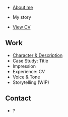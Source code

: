 

- [About me](../03-aboutness/index.md)
- My story

- [View CV](PDF/CV.pdf) 

## Work
- [Character & Description](01-character-description/)
- Case Study: Title
- Impression
- Experience: CV
- Voice & Tone
- Storytelling (WIP)

## Contact

- ?
